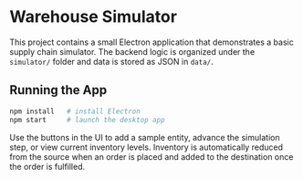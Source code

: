 # Warehouse Simulator

This project contains a small Electron application that demonstrates a basic
supply chain simulator. The backend logic is organized under the `simulator/`
folder and data is stored as JSON in `data/`.

## Running the App

```bash
npm install   # install Electron
npm start     # launch the desktop app
```

Use the buttons in the UI to add a sample entity, advance the simulation
step, or view current inventory levels. Inventory is automatically reduced
from the source when an order is placed and added to the destination once
the order is fulfilled.
